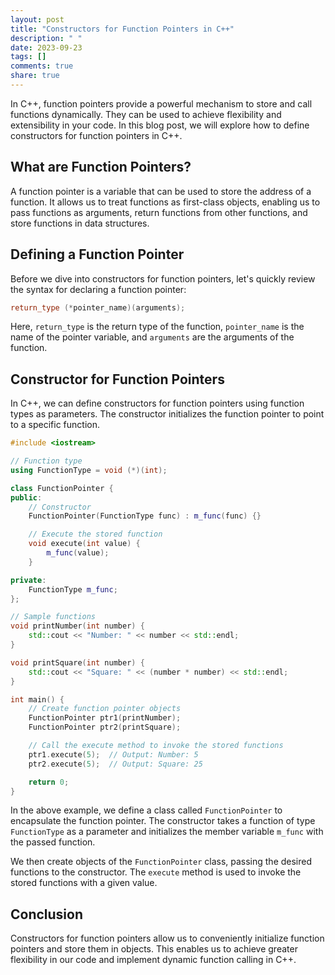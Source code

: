 ```yaml
---
layout: post
title: "Constructors for Function Pointers in C++"
description: " "
date: 2023-09-23
tags: []
comments: true
share: true
---
```


In C++, function pointers provide a powerful mechanism to store and call functions dynamically. They can be used to achieve flexibility and extensibility in your code. In this blog post, we will explore how to define constructors for function pointers in C++.

## What are Function Pointers?
A function pointer is a variable that can be used to store the address of a function. It allows us to treat functions as first-class objects, enabling us to pass functions as arguments, return functions from other functions, and store functions in data structures.

## Defining a Function Pointer
Before we dive into constructors for function pointers, let's quickly review the syntax for declaring a function pointer:

```cpp
return_type (*pointer_name)(arguments);
```

Here, `return_type` is the return type of the function, `pointer_name` is the name of the pointer variable, and `arguments` are the arguments of the function.

## Constructor for Function Pointers
In C++, we can define constructors for function pointers using function types as parameters. The constructor initializes the function pointer to point to a specific function.

```cpp
#include <iostream>

// Function type
using FunctionType = void (*)(int);

class FunctionPointer {
public:
    // Constructor
    FunctionPointer(FunctionType func) : m_func(func) {}

    // Execute the stored function
    void execute(int value) {
        m_func(value);
    }

private:
    FunctionType m_func;
};

// Sample functions
void printNumber(int number) {
    std::cout << "Number: " << number << std::endl;
}

void printSquare(int number) {
    std::cout << "Square: " << (number * number) << std::endl;
}

int main() {
    // Create function pointer objects
    FunctionPointer ptr1(printNumber);
    FunctionPointer ptr2(printSquare);

    // Call the execute method to invoke the stored functions
    ptr1.execute(5);  // Output: Number: 5
    ptr2.execute(5);  // Output: Square: 25

    return 0;
}
```

In the above example, we define a class called `FunctionPointer` to encapsulate the function pointer. The constructor takes a function of type `FunctionType` as a parameter and initializes the member variable `m_func` with the passed function.

We then create objects of the `FunctionPointer` class, passing the desired functions to the constructor. The `execute` method is used to invoke the stored functions with a given value.

## Conclusion
Constructors for function pointers allow us to conveniently initialize function pointers and store them in objects. This enables us to achieve greater flexibility in our code and implement dynamic function calling in C++.